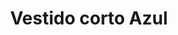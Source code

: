 ---
id: vestido-corto-azul
title: Vestido corto Azul 
regularPrice: 65.30
price: 65.30
image: 
- vestido-corto-azul-1.webp
- vestido-corto-azul-2.webp
description: Vestido corto con manga bombacha y elástico en cintura.
material: Algodón 
sizes: 
- s
- m
- l
creationDate: 2025/02/01
isSale: false
isStock: true
startDate: "2025-02-11"
endDate: "2025-02-14"
---